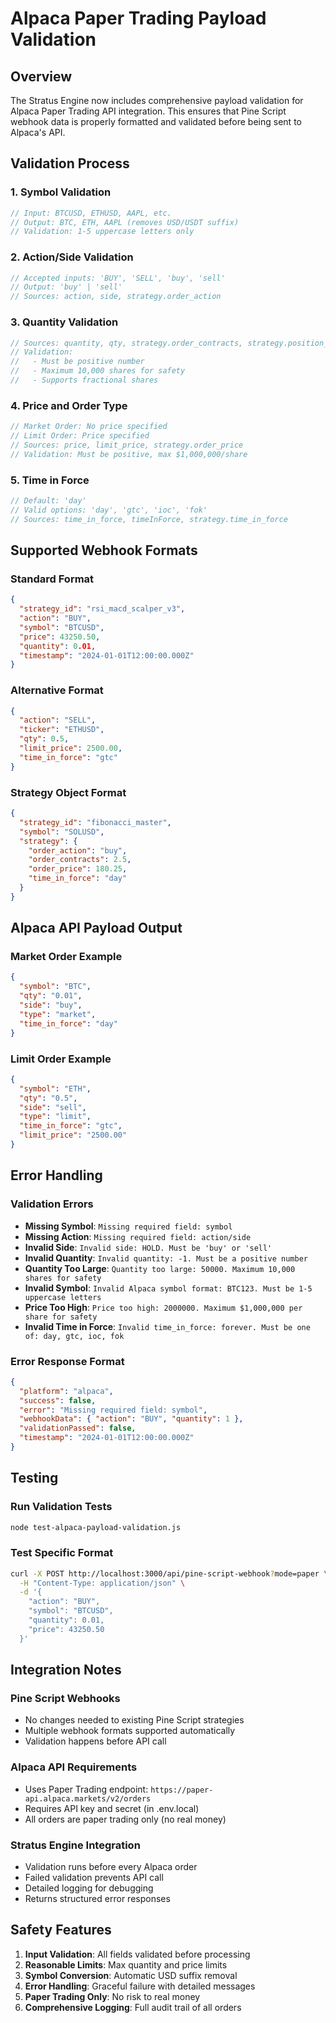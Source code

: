 # Alpaca Paper Trading Payload Validation

## Overview

The Stratus Engine now includes comprehensive payload validation for Alpaca Paper Trading API integration. This ensures that Pine Script webhook data is properly formatted and validated before being sent to Alpaca's API.

## Validation Process

### 1. Symbol Validation
```typescript
// Input: BTCUSD, ETHUSD, AAPL, etc.
// Output: BTC, ETH, AAPL (removes USD/USDT suffix)
// Validation: 1-5 uppercase letters only
```

### 2. Action/Side Validation
```typescript
// Accepted inputs: 'BUY', 'SELL', 'buy', 'sell'
// Output: 'buy' | 'sell'
// Sources: action, side, strategy.order_action
```

### 3. Quantity Validation
```typescript
// Sources: quantity, qty, strategy.order_contracts, strategy.position_size
// Validation: 
//   - Must be positive number
//   - Maximum 10,000 shares for safety
//   - Supports fractional shares
```

### 4. Price and Order Type
```typescript
// Market Order: No price specified
// Limit Order: Price specified
// Sources: price, limit_price, strategy.order_price
// Validation: Must be positive, max $1,000,000/share
```

### 5. Time in Force
```typescript
// Default: 'day'
// Valid options: 'day', 'gtc', 'ioc', 'fok'
// Sources: time_in_force, timeInForce, strategy.time_in_force
```

## Supported Webhook Formats

### Standard Format
```json
{
  "strategy_id": "rsi_macd_scalper_v3",
  "action": "BUY",
  "symbol": "BTCUSD",
  "price": 43250.50,
  "quantity": 0.01,
  "timestamp": "2024-01-01T12:00:00.000Z"
}
```

### Alternative Format
```json
{
  "action": "SELL",
  "ticker": "ETHUSD",
  "qty": 0.5,
  "limit_price": 2500.00,
  "time_in_force": "gtc"
}
```

### Strategy Object Format
```json
{
  "strategy_id": "fibonacci_master",
  "symbol": "SOLUSD",
  "strategy": {
    "order_action": "buy",
    "order_contracts": 2.5,
    "order_price": 180.25,
    "time_in_force": "day"
  }
}
```

## Alpaca API Payload Output

### Market Order Example
```json
{
  "symbol": "BTC",
  "qty": "0.01",
  "side": "buy",
  "type": "market",
  "time_in_force": "day"
}
```

### Limit Order Example
```json
{
  "symbol": "ETH",
  "qty": "0.5", 
  "side": "sell",
  "type": "limit",
  "time_in_force": "gtc",
  "limit_price": "2500.00"
}
```

## Error Handling

### Validation Errors
- **Missing Symbol**: `Missing required field: symbol`
- **Missing Action**: `Missing required field: action/side`
- **Invalid Side**: `Invalid side: HOLD. Must be 'buy' or 'sell'`
- **Invalid Quantity**: `Invalid quantity: -1. Must be a positive number`
- **Quantity Too Large**: `Quantity too large: 50000. Maximum 10,000 shares for safety`
- **Invalid Symbol**: `Invalid Alpaca symbol format: BTC123. Must be 1-5 uppercase letters`
- **Price Too High**: `Price too high: 2000000. Maximum $1,000,000 per share for safety`
- **Invalid Time in Force**: `Invalid time_in_force: forever. Must be one of: day, gtc, ioc, fok`

### Error Response Format
```json
{
  "platform": "alpaca",
  "success": false,
  "error": "Missing required field: symbol",
  "webhookData": { "action": "BUY", "quantity": 1 },
  "validationPassed": false,
  "timestamp": "2024-01-01T12:00:00.000Z"
}
```

## Testing

### Run Validation Tests
```bash
node test-alpaca-payload-validation.js
```

### Test Specific Format
```bash
curl -X POST http://localhost:3000/api/pine-script-webhook?mode=paper \
  -H "Content-Type: application/json" \
  -d '{
    "action": "BUY",
    "symbol": "BTCUSD", 
    "quantity": 0.01,
    "price": 43250.50
  }'
```

## Integration Notes

### Pine Script Webhooks
- No changes needed to existing Pine Script strategies
- Multiple webhook formats supported automatically
- Validation happens before API call

### Alpaca API Requirements
- Uses Paper Trading endpoint: `https://paper-api.alpaca.markets/v2/orders`
- Requires API key and secret (in .env.local)
- All orders are paper trading only (no real money)

### Stratus Engine Integration
- Validation runs before every Alpaca order
- Failed validation prevents API call
- Detailed logging for debugging
- Returns structured error responses

## Safety Features

1. **Input Validation**: All fields validated before processing
2. **Reasonable Limits**: Max quantity and price limits
3. **Symbol Conversion**: Automatic USD suffix removal
4. **Error Handling**: Graceful failure with detailed messages
5. **Paper Trading Only**: No risk to real money
6. **Comprehensive Logging**: Full audit trail of all orders